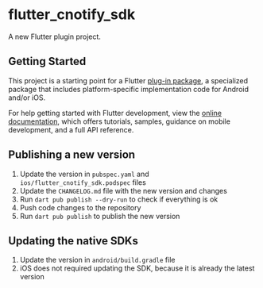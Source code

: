# flutter_cnotify_sdk

A new Flutter plugin project.

## Getting Started

This project is a starting point for a Flutter
[plug-in package](https://flutter.dev/to/develop-plugins),
a specialized package that includes platform-specific implementation code for
Android and/or iOS.

For help getting started with Flutter development, view the
[online documentation](https://docs.flutter.dev), which offers tutorials,
samples, guidance on mobile development, and a full API reference.


## Publishing a new version
1. Update the version in `pubspec.yaml` and `ios/flutter_cnotify_sdk.podspec` files
2. Update the `CHANGELOG.md` file with the new version and changes
3. Run `dart pub publish --dry-run` to check if everything is ok
4. Push code changes to the repository
5. Run `dart pub publish` to publish the new version


## Updating the native SDKs
1. Update the version in `android/build.gradle` file
2. iOS does not required updating the SDK, because it is already the latest version
